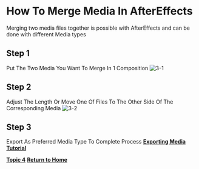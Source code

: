 # How To Merge Media In AfterEffects

Merging two media files together is possible with AfterEffects and can be done with different Media types

## Step 1

Put The Two Media You Want To Merge In 1 Composition
![3-1](https://user-images.githubusercontent.com/97974825/204566904-a50a7f45-0496-4a96-b2c2-305f4f71a9a6.png)


## Step 2

Adjust The Length Or Move One Of Files To The Other Side Of The Corresponding Media
![3-2](https://user-images.githubusercontent.com/97974825/204566926-dc5cfe54-e6cb-4ebb-945d-a9219bee5591.png)

## Step 3
Export As Preferred Media Type To Complete Process [**Exporting Media Tutorial**](Topic5.md)


[**Topic 4**](Topic4.md)
[**Return to Home**](README.md)

